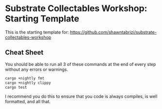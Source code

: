 # Substrate Collectables Workshop: Starting Template

This is the starting template for: https://github.com/shawntabrizi/substrate-collectables-workshop

## Cheat Sheet

You should be able to run all 3 of these commands at the end of every step without any errors or warnings.

```bash
cargo +nightly fmt
cargo +nightly clippy
cargo test
```

I recommend you do this to ensure that you code is always compiles, is well formatted, and all that.
